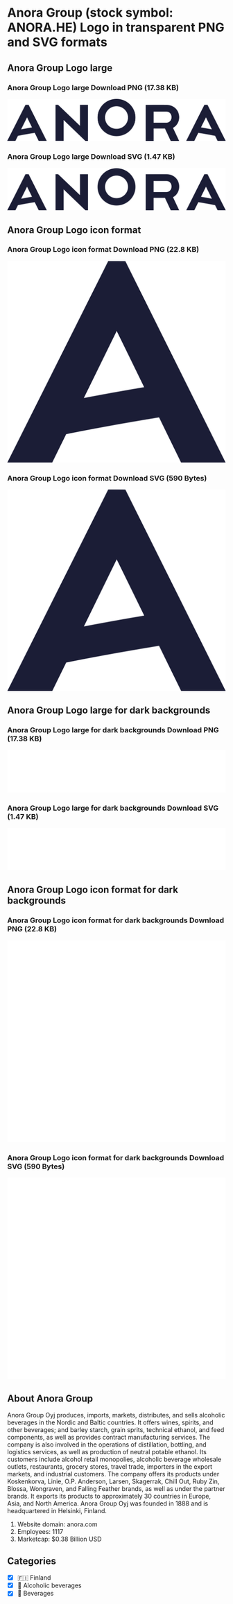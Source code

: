 # Anora Group (stock symbol: ANORA.HE) Logo in transparent PNG and SVG formats

## Anora Group Logo large

### Anora Group Logo large Download PNG (17.38 KB)

![Anora Group Logo large Download PNG (17.38 KB)](/img/orig/ANORA.HE_BIG-1315be5f.png)

### Anora Group Logo large Download SVG (1.47 KB)

![Anora Group Logo large Download SVG (1.47 KB)](/img/orig/ANORA.HE_BIG-45bc2ab4.svg)

## Anora Group Logo icon format

### Anora Group Logo icon format Download PNG (22.8 KB)

![Anora Group Logo icon format Download PNG (22.8 KB)](/img/orig/ANORA.HE-ffee399f.png)

### Anora Group Logo icon format Download SVG (590 Bytes)

![Anora Group Logo icon format Download SVG (590 Bytes)](/img/orig/ANORA.HE-9b5b7be1.svg)

## Anora Group Logo large for dark backgrounds

### Anora Group Logo large for dark backgrounds Download PNG (17.38 KB)

![Anora Group Logo large for dark backgrounds Download PNG (17.38 KB)](/img/orig/ANORA.HE_BIG.D-214ba2f4.png)

### Anora Group Logo large for dark backgrounds Download SVG (1.47 KB)

![Anora Group Logo large for dark backgrounds Download SVG (1.47 KB)](/img/orig/ANORA.HE_BIG.D-d208342e.svg)

## Anora Group Logo icon format for dark backgrounds

### Anora Group Logo icon format for dark backgrounds Download PNG (22.8 KB)

![Anora Group Logo icon format for dark backgrounds Download PNG (22.8 KB)](/img/orig/ANORA.HE.D-534b5675.png)

### Anora Group Logo icon format for dark backgrounds Download SVG (590 Bytes)

![Anora Group Logo icon format for dark backgrounds Download SVG (590 Bytes)](/img/orig/ANORA.HE.D-b86723f2.svg)

## About Anora Group

Anora Group Oyj produces, imports, markets, distributes, and sells alcoholic beverages in the Nordic and Baltic countries. It offers wines, spirits, and other beverages; and barley starch, grain sprits, technical ethanol, and feed components, as well as provides contract manufacturing services. The company is also involved in the operations of distillation, bottling, and logistics services, as well as production of neutral potable ethanol. Its customers include alcohol retail monopolies, alcoholic beverage wholesale outlets, restaurants, grocery stores, travel trade, importers in the export markets, and industrial customers. The company offers its products under Koskenkorva, Linie, O.P. Anderson, Larsen, Skagerrak, Chill Out, Ruby Zin, Blossa, Wongraven, and Falling Feather brands, as well as under the partner brands. It exports its products to approximately 30 countries in Europe, Asia, and North America. Anora Group Oyj was founded in 1888 and is headquartered in Helsinki, Finland.

1. Website domain: anora.com
2. Employees: 1117
3. Marketcap: $0.38 Billion USD


## Categories
- [x] 🇫🇮 Finland
- [x] 🍷 Alcoholic beverages
- [x] 🥤 Beverages
